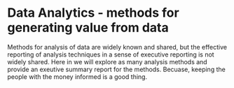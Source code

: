# Data Analytics - methods for generating value from data

Methods for analysis of data are widely known and shared,
but the effective reporting of analysis techniques in a 
sense of executive reporting is not widely shared.  Here in
we will explore as many analysis methods and provide an exeutive
summary report for the methods. Becuase, keeping the people with 
the money informed is a good thing.

